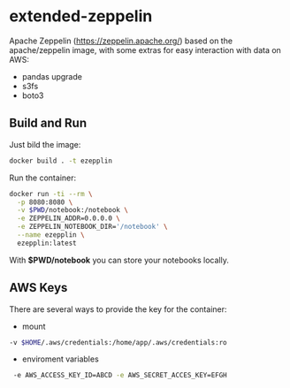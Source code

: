 # extended-zeppelin
Apache Zeppelin (https://zeppelin.apache.org/) based on the apache/zeppelin image, with some extras for easy interaction with data on AWS:
- pandas upgrade
- s3fs
- boto3

## Build and Run


Just bild the image:

```bash
docker build . -t ezepplin
```



Run the container:
```bash
docker run -ti --rm \
  -p 8080:8080 \
  -v $PWD/notebook:/notebook \
  -e ZEPPELIN_ADDR=0.0.0.0 \
  -e ZEPPELIN_NOTEBOOK_DIR='/notebook' \
  --name ezepplin \
  ezepplin:latest
```

With **$PWD/notebook** you can store your notebooks locally. 

## AWS Keys

There are several ways to provide the key for the container:

- mount
```bash
-v $HOME/.aws/credentials:/home/app/.aws/credentials:ro
```

- enviroment variables
```bash
 -e AWS_ACCESS_KEY_ID=ABCD -e AWS_SECRET_ACCES_KEY=EFGH
```